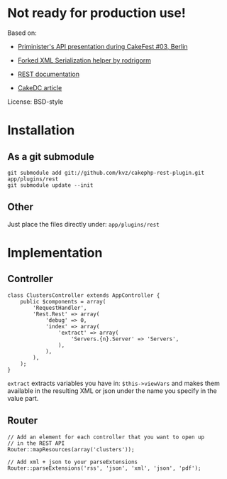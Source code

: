 Not ready for production use!
=============================

Based on:

- [Priminister's API presentation during CakeFest #03, Berlin][1]
- [Forked XML Serialization helper by rodrigorm][2]
- [REST documentation][3]
- [CakeDC article][4]

  [1]: http://www.cake-toppings.com/2009/07/15/cakefest-berlin/
  [2]: http://github.com/rodrigorm/rest
  [3]: http://book.cakephp.org/view/476/REST
  [4]: http://cakedc.com/eng/developer/mark_story/2008/12/02/nate-abele-restful-cakephp

License: BSD-style

Installation
=============================

As a git submodule
------------------

    git submodule add git://github.com/kvz/cakephp-rest-plugin.git app/plugins/rest
    git submodule update --init

Other
-----
Just place the files directly under: `app/plugins/rest`

Implementation
==============

Controller
-----------
    class ClustersController extends AppController {
        public $components = array(
            'RequestHandler',
            'Rest.Rest' => array(
                'debug' => 0,
                'index' => array(
                    'extract' => array(
                        'Servers.{n}.Server' => 'Servers',
                    ),
                ),
            ),
        );
    }

`extract` extracts variables you have in: `$this->viewVars`
and makes them available in the resulting XML or json under
the name you specify in the value part.

Router
------
    // Add an element for each controller that you want to open up
    // in the REST API
    Router::mapResources(array('clusters'));

    // Add xml + json to your parseExtensions
    Router::parseExtensions('rss', 'json', 'xml', 'json', 'pdf');

